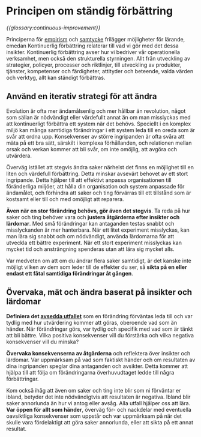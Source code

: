 # Principen om ständig förbättring

_{{glossary:continuous-improvement}}_

Principerna för [empirism](section:principle-empiricism) och [samtycke](section:principle-consent) frilägger möjligheter för lärande, emedan Kontinuerlig förbättring relaterar till vad vi gör med det dessa insikter. Kontinuerlig förbättring avser hur vi bedriver vår operationella verksamhet, men också den strukturella styrningen. Allt från utveckling av strategier, policyer, processer och riktlinjer, till utveckling av produkter, tjänster, kompetenser och färdigheter, attityder och beteende, valda värden och verktyg, allt kan ständigt förbättras.

## Använd en iterativ strategi för att ändra

Evolution är ofta mer ändamålsenlig och mer hållbar än revolution, något som sällan är nödvändigt eller värdefullt annat än om man misslyckas med att kontinuerligt förbättra ett system när det behövs. Speciellt i en komplex miljö kan många samtidiga förändringar i ett system leda till en oreda som är svår att ordna upp. Konsekvenser av större ingripanden är ofta svåra att mäta på ett bra sätt, särskilt i komplexa förhållanden, och relationen mellan orsak och verkan kommer att bli svår, om inte omöjlig, att avgöra och utvärdera.

Överväg istället att stegvis ändra saker närhelst det finns en möjlighet till en liten och värdefull förbättring. Detta minskar avsevärt behovet av ett stort ingripande. Detta hjälper till att effektivt anpassa organisationen till föränderliga miljöer, att hålla din organisation och system anpassade för ändamålet, och förhindra att saker och ting förvärras till ett tillstånd som är kostsamt eller till och med omöjligt att reparera.

**Även när en stor förändring behövs, gör även det stegvis**. Ta reda på hur saker och ting behöver vara och **justera åtgärderna efter insikter och lärdomar**. Med små förändringar kan antaganden testas snabbt och misslyckanden är mer hanterbara. När ett litet experiment misslyckas, kan man lära sig snabbt och om nödvändigt, använda lärdomarna för att utveckla ett bättre experiment. När ett stort experiment misslyckas kan mycket tid och ansträngning spenderas utan att lära sig mycket alls.

Var medveten om att om du ändrar flera saker samtidigt, är det kanske inte möjligt vilken av dem som leder till de effekter du ser, så **sikta på en eller endast ett fåtal samtidiga förändringar åt gången**.

## Övervaka, mät och ändra baserat på insikter och lärdomar

**Definiera det [avsedda utfallet](section:clarify-intended-outcome)** som en förändring förväntas leda till och var tydlig med hur utvärdering kommer att göras, oberoende vad som än händer. När förändringar görs, var tydlig och specifik med vad som är tänkt att bli bättre. Vilka positiva konsekvenser vill du förstärka och vilka negativa konsekvenser vill du minska?

**Övervaka konsekvenserna av åtgärderna** och reflektera över insikter och lärdomar. Var uppmärksam på vad som faktiskt händer och om resultaten av dina ingripanden speglar dina antaganden och avsikter. Detta kommer att hjälpa till att följa om förändringarna överhuvudtaget ledde till några förbättringar.

Kom också ihåg att även om saker och ting inte blir som ni förväntar er ibland, betyder det inte nödvändigtvis att resultaten är negativa. Ibland blir saker annorlunda än hur vi antog eller avsåg. Alla utfall hjälper oss att lära. **Var öppen för allt som händer**, överväg för- och nackdelar med eventuella oavsiktliga konsekvenser som uppstår och var uppmärksam på när det skulle vara fördelaktigt att göra saker annorlunda, eller att sikta på ett annat resultat.